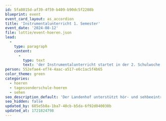 ```yaml
---
id: 5fa8015d-af39-4f59-b409-b90dc5f2208b
blueprint: event
event_card_layout: as_accordion
title: 'Instrumentalunterricht 1. Semester'
event_date: '2024-08-12'
file: lottie/event-hoeren.json
lead:
  -
    type: paragraph
    content:
      -
        type: text
        text: 'der Instrumentalunterricht startet in der 2. Schulwoche nach den Sommerferien'
person: 552efae4-ef74-4aac-a517-e6c1ac5f4b65
color_theme: green
categories:
  - hoeren
  - tagessonderschule-hoeren
  - sehen
seo_description_default: 'Der Landenhof unterstützt hör- und sehbeeinträchtigte Kinder & Jugendliche in ihrem selbstbestimmten Leben durch Förderung ihrer Fähigkeiten & Entwicklung'
seo_hidden: false
updated_by: 685e5b8a-1ba7-40cb-b5da-6f92d040030b
updated_at: 1721824798
---
```

